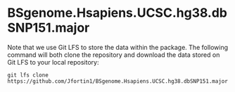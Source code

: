 # BSgenome.Hsapiens.UCSC.hg38.dbSNP151.major

Note that we use Git LFS to store the data within the package. The following command will both clone the repository and download the data stored on Git LFS to your local repository:


```
git lfs clone https://github.com/Jfortin1/BSgenome.Hsapiens.UCSC.hg38.dbSNP151.major
```
